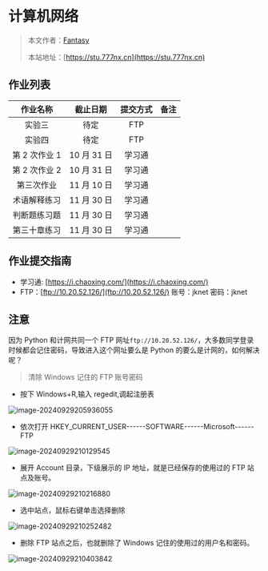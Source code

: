 # 计算机网络

> 本文作者：[Fantasy](https://www.777nx.cn/personal/about/)
>
> 本站地址：[https://stu.777nx.cn](https://stu.777nx.cn)

## 作业列表

|   作业名称    |  截止日期   | 提交方式 | 备注 |
| :-----------: | :---------: | :------: | :--: |
|    实验三     |    待定     |   FTP    |      |
|    实验四     |    待定     |   FTP    |      |
| 第 2 次作业 1 | 10 月 31 日 |  学习通  |      |
| 第 2 次作业 2 | 10 月 31 日 |  学习通  |      |
|  第三次作业   | 11 月 10 日 |  学习通  |      |
| 术语解释练习  | 11 月 30 日 |  学习通  |      |
| 判断题练习题  | 11 月 30 日 |  学习通  |      |
| 第三十章练习  | 11 月 30 日 |  学习通  |      |

## 作业提交指南

- 学习通: [https://i.chaoxing.com/](https://i.chaoxing.com/)
- FTP：[ftp://10.20.52.126/](ftp://10.20.52.126/) 账号：jknet 密码：jknet

## 注意

因为 Python 和计网共同一个 FTP 网址`ftp://10.20.52.126/`，大多数同学登录时候都会记住密码，导致进入这个网址要么是 Python 的要么是计网的，如何解决呢？

> 清除 Windows 记住的 FTP 账号密码

- 按下 Windows+R,输入 regedit,调起注册表

![image-20240929205936055](https://img.777nx.cn/test/image-20240929205936055.png)

- 依次打开 HKEY_CURRENT_USER------SOFTWARE------Microsoft------FTP

![image-20240929210129545](https://img.777nx.cn/test/image-20240929210129545.png)

- 展开 Account 目录，下级展示的 IP 地址，就是已经保存的使用过的 FTP 站点及账号。

![image-20240929210216880](https://img.777nx.cn/test/image-20240929210216880.png)

- 选中站点，鼠标右键单击选择删除

![image-20240929210252482](https://img.777nx.cn/test/image-20240929210252482.png)

- 删除 FTP 站点之后，也就删除了 Windows 记住的使用过的用户名和密码。

![image-20240929210403842](https://img.777nx.cn/test/image-20240929210403842.png)
